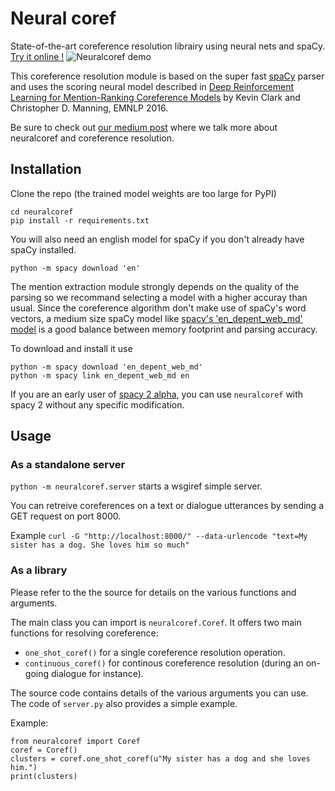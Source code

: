 # Neural coref

State-of-the-art coreference resolution librairy using neural nets and spaCy. [Try it online !](https://huggingface.co/coref/)
![Neuralcoref demo](https://huggingface.co/coref/assets/thumbnail-large.png)

This coreference resolution module is based on the super fast [spaCy](https://spacy.io/) parser and uses the scoring neural model described in [Deep Reinforcement Learning for Mention-Ranking Coreference Models](http://cs.stanford.edu/people/kevclark/resources/clark-manning-emnlp2016-deep.pdf) by Kevin Clark and Christopher D. Manning, EMNLP 2016.

Be sure to check out [our medium post](https://medium.com/huggingface/state-of-the-art-neural-coreference-resolution-for-chatbots-3302365dcf30) where we talk more about neuralcoref and coreference resolution.

## Installation
Clone the repo (the trained model weights are too large for PyPI)
````
cd neuralcoref
pip install -r requirements.txt
````


You will also need an english model for spaCy if you don't already have spaCy installed.
````
python -m spacy download 'en'
````

The mention extraction module strongly depends on the quality of the parsing so we recommand selecting a model with a higher accuray than usual.
Since the coreference algorithm don't make use of spaCy's word vectors, a medium size spaCy model like [spacy's 'en_depent_web_md' model](https://github.com/explosion/spacy-models/releases/en_depent_web_md-1.2.1) is a good balance between memory footprint and parsing accuracy.

To download and install it use
````
python -m spacy download 'en_depent_web_md'
python -m spacy link en_depent_web_md en
````

If you are an early user of [spacy 2 alpha](https://github.com/explosion/spaCy/releases/tag/v2.0.0-alpha), you can use `neuralcoref` with spacy 2 without any specific modification.

## Usage
### As a standalone server
`python -m neuralcoref.server` starts a wsgiref simple server.

You can retreive coreferences on a text or dialogue utterances by sending a GET request on port 8000.

Example
`curl -G "http://localhost:8000/" --data-urlencode "text=My sister has a dog. She loves him so much"`
### As a library
Please refer to the the source for details on the various functions and arguments.

The main class you can import is `neuralcoref.Coref`.
It offers two main functions for resolving coreference:
- `one_shot_coref()` for a single coreference resolution operation.
- `continuous_coref()` for continous coreference resolution (during an on-going dialogue for instance).

The source code contains details of the various arguments you can use. The code of `server.py` also provides a simple example.

Example:
````
from neuralcoref import Coref
coref = Coref()
clusters = coref.one_shot_coref(u"My sister has a dog and she loves him.")
print(clusters)
````
